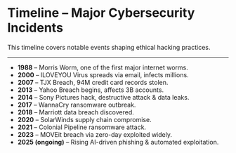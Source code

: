 # Timeline – Major Cybersecurity Incidents

This timeline covers notable events shaping ethical hacking practices.

---

- **1988** – Morris Worm, one of the first major internet worms.  
- **2000** – ILOVEYOU Virus spreads via email, infects millions.  
- **2007** – TJX Breach, 94M credit card records stolen.  
- **2013** – Yahoo Breach begins, affects 3B accounts.  
- **2014** – Sony Pictures hack, destructive attack & data leaks.  
- **2017** – WannaCry ransomware outbreak.  
- **2018** – Marriott data breach discovered.  
- **2020** – SolarWinds supply chain compromise.  
- **2021** – Colonial Pipeline ransomware attack.  
- **2023** – MOVEit breach via zero-day exploited widely.  
- **2025 (ongoing)** – Rising AI-driven phishing & automated exploitation.

